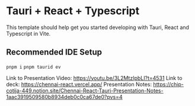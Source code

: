 # Tauri + React + Typescript

This template should help get you started developing with Tauri, React and Typescript in Vite.

## Recommended IDE Setup

`pnpm i`
`pnpm taurid ev`

Link to Presentation Video: https://youtu.be/3L2MtzIpbLI?t=4531
Link to deck: https://chennai-react.vercel.app/
Presentation Notes: https://chip-cotija-449.notion.site/Chennai-React-Tauri-Presentation-Notes-1aac3919509580b8934deb0c0ca67de0?pvs=4
